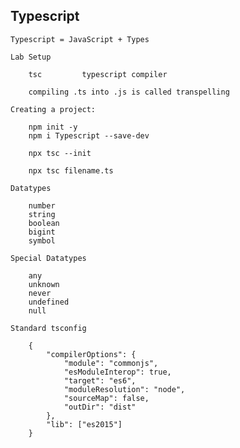 Typescript
--------------------------------------------------------------------------------------------

    Typescript = JavaScript + Types

    Lab Setup

        tsc         typescript compiler

        compiling .ts into .js is called transpelling

    Creating a project:

        npm init -y
        npm i Typescript --save-dev

        npx tsc --init

        npx tsc filename.ts 

    Datatypes

        number
        string
        boolean
        bigint
        symbol

    Special Datatypes

        any
        unknown
        never
        undefined
        null

    Standard tsconfig

        {
            "compilerOptions": {
                "module": "commonjs",
                "esModuleInterop": true,
                "target": "es6",
                "moduleResolution": "node",
                "sourceMap": false,
                "outDir": "dist"
            },
            "lib": ["es2015"]
        }
